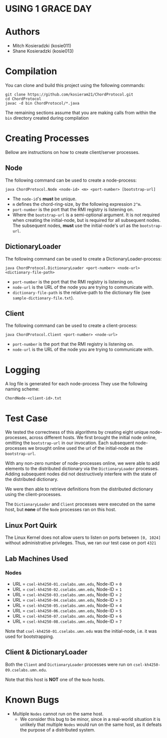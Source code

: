 # USING 1 GRACE DAY

# Authors
- Mitch Kosieradzki (kosie011)
- Shane Kosieradzki (kosie013)

# Compilation
You can clone and build this project using the following commands:

    git clone https://github.com/kosieram21/ChordProtocol.git
    cd ChordProtocol
    javac -d bin ChordProtocol/*.java

The remaining sections assume that you are making calls from within the `bin` directory created during compilation

# Creating Processes
Bellow are instructions on how to create client/server processes.

## Node
The following command can be used to create a node-process:

    java ChordProtocol.Node <node-id> <m> <port-number> [bootstrap-url]

- The `node-id`'s **must** be unique.
- `m` defines the chord-ring-size, by the following expression `2^m`.
- `port-number` is the port that the RMI registry is listening on.
- Where the `bootstrap-url` is a semi-optional argument. It is not required when creating the initial-node,
but is required for all subsequent nodes.
The subsequent nodes, **must** use the initial-node's url as the `bootstrap-url`.

## DictionaryLoader

The following command can be used to create a DictionaryLoader-process:

    java ChordProtocol.DictionaryLoader <port-number> <node-url> <dictionary-file-path>


- `port-number` is the port that the RMI registry is listening on.
- `node-url` is the URL of the node you are trying to communicate with.
- `dictionary-file-path` is the relative-path to the dictionary file (see `sample-dictionary-file.txt`).

## Client
The following command can be used to create a client-process:

    java ChordProtocol.Client <port-number> <node-url>

- `port-number` is the port that the RMI registry is listening on.
- `node-url` is the URL of the node you are trying to communicate with.

# Logging
A log file is generated for each node-process
They use the following naming scheme:

    ChordNode-<client-id>.txt

# Test Case
We tested the correctness of this algorithms by creating eight unique node-processes, across different hosts.
We first brought the initial node online, omitting the `bootstrap-url` in our invocation.
Each subsequent node-processes we brought online used the url of the initial-node as the `bootstrap-url`.

With any non-zero number of node-processes online, we were able to add elements to the distributed dictionary via the `DictionaryLoader` processes.
Adding subsequent nodes did not destructively interfere with the state of the distributed dictionary.

We were then able to retrieve definitions from the distributed dictionary using the client-processes.

The `DictionaryLoader` and `Client` processes were executed on the same host, but **none** of the `Node` processes ran on this host.

## Linux Port Quirk
The Linux Kernel does not allow users to listen on ports between `[0, 1024]` without administrative privileges.
Thus, we ran our test case on port `4321`

## Lab Machines Used

### Nodes
- URL = `csel-kh4250-01.cselabs.umn.edu`, Node-ID = `0`
- URL = `csel-kh4250-02.cselabs.umn.edu`, Node-ID = `1`
- URL = `csel-kh4250-03.cselabs.umn.edu`, Node-ID = `2`
- URL = `csel-kh4250-04.cselabs.umn.edu`, Node-ID = `3`
- URL = `csel-kh4250-05.cselabs.umn.edu`, Node-ID = `4`
- URL = `csel-kh4250-06.cselabs.umn.edu`, Node-ID = `5`
- URL = `csel-kh4250-07.cselabs.umn.edu`, Node-ID = `6`
- URL = `csel-kh4250-08.cselabs.umn.edu`, Node-ID = `7`

Note that `csel-kh4250-01.cselabs.umn.edu` was the initial-node, i.e. it was used for bootstrapping.

## Client & DictionaryLoader
Both the `Client` and `DictionaryLoader` processes were run on `csel-kh4250-09.cselabs.umn.edu`.

Note that this host is **NOT** one of the `Node` hosts.

# Known Bugs
- Multiple `Nodes` cannot run on the same host.
   - We consider this bug to be minor, since in a real-world situation it is unlikely that multiple `Nodes` would run on the same host, 
     as it defeats the purpose of a distributed system.